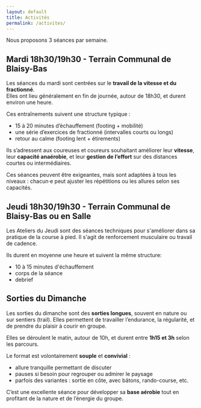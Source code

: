 ```yaml
---
layout: default
title: Activités
permalink: /activites/
---
```


Nous proposons 3 séances par semaine.

## Mardi 18h30/19h30 - Terrain Communal de Blaisy-Bas

Les séances du mardi sont centrées sur le **travail de la vitesse et du fractionné**.  
Elles ont lieu généralement en fin de journée, autour de 18h30, et durent environ une heure.

Ces entraînements suivent une structure typique :

- 15 à 20 minutes d’échauffement (footing + mobilité)
- une série d’exercices de fractionné (intervalles courts ou longs)
- retour au calme (footing lent + étirements)

Ils s’adressent aux coureuses et coureurs souhaitant améliorer leur **vitesse**,
leur **capacité anaérobie**, et leur **gestion de l’effort** sur des distances
courtes ou intermédiaires.

Ces séances peuvent être exigeantes, mais sont adaptées à tous les niveaux :
chacun·e peut ajuster les répétitions ou les allures selon ses capacités.


## Jeudi 18h30/19h30 - Terrain Communal de Blaisy-Bas ou en Salle 

Les Ateliers du Jeudi sont des séances techniques pour s'améliorer dans sa pratique de la course à pied.
Il s'agit de renforcement musculaire ou travail de cadence.

Ils durent en moyenne une heure et suivent la même structure:

- 10 à 15 minutes d'échauffement 
- corps de la séance
- debrief


## Sorties du Dimanche

Les sorties du dimanche sont des **sorties longues**, souvent en nature ou sur
sentiers (trail).  Elles permettent de travailler l’endurance, la régularité, et
de prendre du plaisir à courir en groupe.

Elles se déroulent le matin, autour de 10h, et durent entre **1h15 et 3h** selon
les parcours.

Le format est volontairement **souple** et **convivial** :

- allure tranquille permettant de discuter
- pauses si besoin pour regrouper ou admirer le paysage
- parfois des variantes : sortie en côte, avec bâtons, rando-course, etc.

C’est une excellente séance pour développer sa **base aérobie** tout en
profitant de la nature et de l’énergie du groupe.

